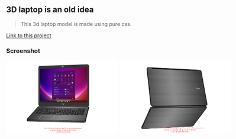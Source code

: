 ## 3D laptop is an old idea
>This 3d laptop model is made using pure css.

[Link to this project](https://rss-777.github.io/Laptop/)

### Screenshot
<div style="display: flex; gap: 8px">
    <img src="./images/laptop.png" width="300px" >
    <img src="./images/laptop_back.png" width="300px" > 
</div>